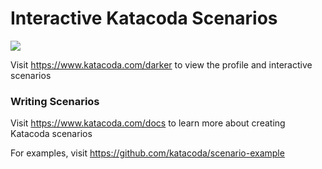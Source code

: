 # Interactive Katacoda Scenarios

[![](http://shields.katacoda.com/katacoda/darker/count.svg)](https://www.katacoda.com/darker "Get your profile on Katacoda.com")

Visit https://www.katacoda.com/darker to view the profile and interactive scenarios

### Writing Scenarios
Visit https://www.katacoda.com/docs to learn more about creating Katacoda scenarios

For examples, visit https://github.com/katacoda/scenario-example
